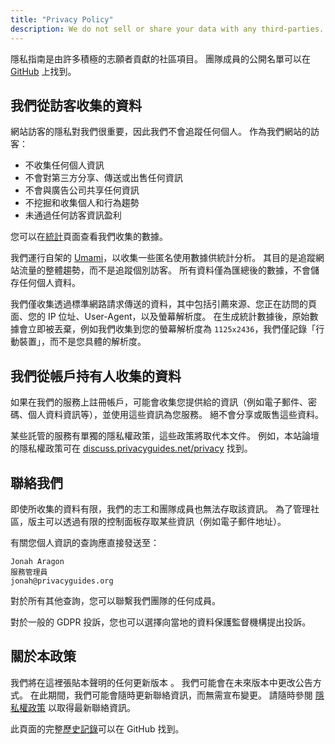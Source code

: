 ```yaml
---
title: "Privacy Policy"
description: We do not sell or share your data with any third-parties.
---
```


隱私指南是由許多積極的志願者貢獻的社區項目。 團隊成員的公開名單可以在 [GitHub](https://github.com/orgs/privacyguides/people) 上找到。

## 我們從訪客收集的資料

網站訪客的隱私對我們很重要，因此我們不會追蹤任何個人。 作為我們網站的訪客：

- 不收集任何個人資訊
- 不會對第三方分享、傳送或出售任何資訊
- 不會與廣告公司共享任何資訊
- 不挖掘和收集個人和行為趨勢
- 未通過任何訪客資訊盈利

您可以在[統計](statistics.md)頁面查看我們收集的數據。

我們運行自架的 [Umami](https://umami.is)，以收集一些匿名使用數據供統計分析。 其目的是追蹤網站流量的整體趨勢，而不是追蹤個別訪客。 所有資料僅為匯總後的數據，不會儲存任何個人資料。

我們僅收集透過標準網路請求傳送的資料，其中包括引薦來源、您正在訪問的頁面、您的 IP 位址、User-Agent，以及螢幕解析度。 在生成統計數據後，原始數據會立即被丟棄，例如我們收集到您的螢幕解析度為 `1125x2436`，我們僅記錄「行動裝置」，而不是您具體的解析度。

## 我們從帳戶持有人收集的資料

如果在我們的服務上註冊帳戶，可能會收集您提供給的資訊（例如電子郵件、密碼、個人資料資訊等），並使用這些資訊為您服務。 絕不會分享或販售這些資料。

某些託管的服務有單獨的隱私權政策，這些政策將取代本文件。 例如，本站論壇的隱私權政策可在 [discuss.privacyguides.net/privacy](https://discuss.privacyguides.net/privacy) 找到。

## 聯絡我們

即使所收集的資料有限，我們的志工和團隊成員也無法存取該資訊。 為了管理社區，版主可以透過有限的控制面板存取某些資訊（例如電子郵件地址）。

有關您個人資訊的查詢應直接發送至：

```text
Jonah Aragon
服務管理員
jonah@privacyguides.org
```

對於所有其他查詢，您可以聯繫我們團隊的任何成員。

對於一般的 GDPR 投訴，您也可以選擇向當地的資料保護監督機構提出投訴。

## 關於本政策

我們將在這裡張貼本聲明的任何更新版本 [](privacy-policy.md)。 我們可能會在未來版本中更改公告方式。 在此期間，我們可能會隨時更新聯絡資訊，而無需宣布變更。 請隨時參閱 [隱私權政策](privacy-policy.md) 以取得最新聯絡資訊。

此頁面的完整[歷史記錄](https://github.com/privacyguides/privacyguides.org/commits/main/docs/about/privacy-policy.md)可以在 GitHub 找到。
